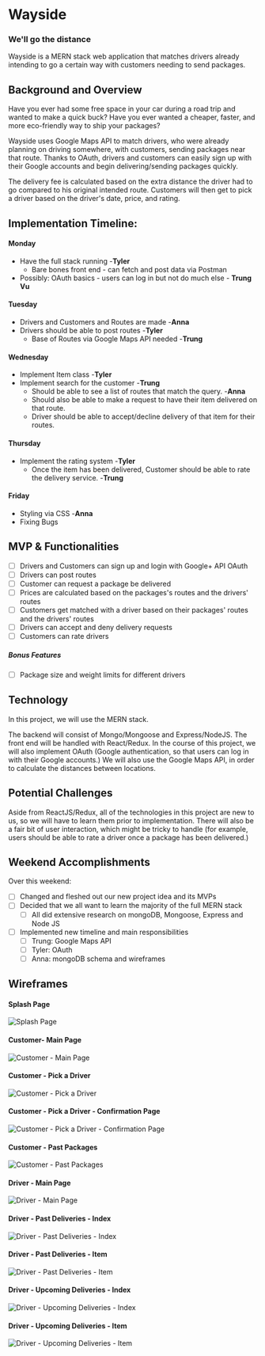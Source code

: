 
# Wayside

### We'll go the distance

Wayside is a MERN stack web application that matches drivers already intending to go a certain way with customers needing to send packages.

## Background and Overview

Have you ever had some free space in your car during a road trip and wanted to make a quick buck? Have you ever wanted a cheaper, faster, and more eco-friendly way to ship your packages?

Wayside uses Google Maps API to match drivers, who were already planning on driving somewhere, with customers, sending packages near that route. Thanks to OAuth, drivers and customers can easily sign up with their Google accounts and begin delivering/sending packages quickly.

The delivery fee is calculated based on the extra distance the driver had to go compared to his original intended route. Customers will then get to pick a driver based on the driver's date, price, and rating.

## Implementation Timeline:

#### Monday
* Have the full stack running -**Tyler**
    * Bare bones front end - can fetch and post data via Postman  
* Possibly: OAuth basics - users can log in but not do much else - **Trung Vu**

#### Tuesday
* Drivers and Customers and Routes are made -**Anna**
* Drivers should be able to post routes -**Tyler**
    * Base of Routes via Google Maps API needed  -**Trung**

#### Wednesday
* Implement Item class -**Tyler**
* Implement search for the customer -**Trung**
    * Should be able to see a list of routes that match the query. -**Anna**
    * Should also be able to make a request to have their item delivered on that route.
    * Driver should be able to accept/decline delivery of that item for their routes.

#### Thursday
* Implement the rating system -**Tyler**
    * Once the item has been delivered, Customer should be able to rate the delivery service. -**Trung**

#### Friday
* Styling via CSS -**Anna**
* Fixing Bugs


## MVP & Functionalities
- [ ] Drivers and Customers can sign up and login with Google+ API OAuth
- [ ] Drivers can post routes
- [ ] Customer can request a package be delivered
- [ ] Prices are calculated based on the packages's routes and the drivers' routes
- [ ] Customers get matched with a driver based on their packages' routes and the drivers' routes
- [ ] Drivers can accept and deny delivery requests
- [ ] Customers can rate drivers

##### Bonus Features
- [ ] Package size and weight limits for different drivers

## Technology

In this project, we will use the MERN stack.

The backend will consist of Mongo/Mongoose and Express/NodeJS. The front end will be handled with React/Redux. In the course of this project, we will also implement OAuth (Google authentication, so that users can log in with their Google accounts.) We will also use the Google Maps API, in order to calculate the distances between locations.

## Potential Challenges

Aside from ReactJS/Redux, all of the technologies in this project are new to us, so we will have to learn them prior to implementation. There will also be a fair bit of user interaction, which might be tricky to handle (for example, users should be able to rate a driver once a package has been delivered.)

## Weekend Accomplishments

Over this weekend:
- [ ] Changed and fleshed out our new project idea and its MVPs
- [ ] Decided that we all want to learn the majority of the full MERN stack
     - [ ] All did extensive research on mongoDB, Mongoose, Express and Node JS
- [ ] Implemented new timeline and main responsibilities
     - [ ] Trung: Google Maps API
     - [ ] Tyler: OAuth
     - [ ] Anna: mongoDB schema and wireframes

## Wireframes

#### Splash Page
![Splash Page](https://github.com/Tyler-Chi/FlexProject/blob/master/Wireframes/Splash%20Page.png?raw=true)

#### Customer- Main Page
![Customer - Main Page](https://github.com/Tyler-Chi/FlexProject/blob/master/Wireframes/Customer%20-%20Main%20Page.png)

#### Customer - Pick a Driver
![Customer - Pick a Driver](https://github.com/Tyler-Chi/FlexProject/blob/master/Wireframes/Customer%20-%20Pick%20a%20Driver%20.png)

#### Customer - Pick a Driver - Confirmation Page
![Customer - Pick a Driver - Confirmation Page](https://github.com/Tyler-Chi/FlexProject/blob/master/Wireframes/Customer%20-%20Pick%20a%20Driver%20-%20Confirmation%20Page.png)

#### Customer - Past Packages
![Customer - Past Packages](https://github.com/Tyler-Chi/FlexProject/blob/master/Wireframes/Customer%20-%20Past%20Packages.png)

#### Driver - Main Page
![Driver - Main Page](https://github.com/Tyler-Chi/FlexProject/blob/master/Wireframes/Driver%20-%20Main%20Page.png)

#### Driver - Past Deliveries - Index
![Driver - Past Deliveries - Index](https://github.com/Tyler-Chi/FlexProject/blob/master/Wireframes/Driver%20-%20Past%20Deliveries%20-%20Index.png)

#### Driver - Past Deliveries - Item
![Driver - Past Deliveries - Item](https://github.com/Tyler-Chi/FlexProject/blob/master/Wireframes/Driver%20-%20Past%20Deliveries%20-%20Item.png)

#### Driver - Upcoming Deliveries - Index
![Driver - Upcoming Deliveries - Index](https://github.com/Tyler-Chi/FlexProject/blob/master/Wireframes/Driver%20-%20Upcoming%20Deliveries%20-%20Index.png)

#### Driver - Upcoming Deliveries - Item
![Driver - Upcoming Deliveries - Item](https://github.com/Tyler-Chi/FlexProject/blob/master/Wireframes/Driver%20-%20Upcoming%20Deliveries%20-%20Item.png)
